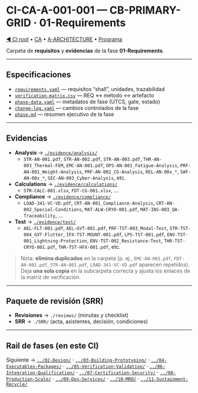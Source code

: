 # CI-CA-A-001-001 — CB-PRIMARY-GRID · 01-Requirements

[◀︎ CI root](../) • [CA](../../) • [A-ARCHITECTURE](../../../) • [Programa](../../../../)

Carpeta de **requisitos** y **evidencias** de la fase **01-Requirements**.

---

## Especificaciones
- [`requirements.yaml`](./requirements.yaml) — requisitos “shall”, unidades, trazabilidad
- [`verification-matrix.csv`](./verification-matrix.csv) — REQ ↔ método ↔ artefacto
- [`phase-data.yaml`](./phase-data.yaml) — metadatos de fase (UTCS, gate, estado)
- [`change-log.yaml`](./change-log.yaml) — cambios controlados de la fase
- [`phase.md`](./phase.md) — resumen ejecutivo de la fase

---

## Evidencias
- **Analysis** → [`./evidence/analysis/`](./evidence/analysis/)
  - `STR-AN-001.pdf`, `STR-AN-002.pdf`, `STR-AN-003.pdf`, `THR-AN-003_Thermal-FEM`, `EMC-AN-001.pdf`, `OPS-AN-001_Fatigue-Analysis`, `PRF-AN-001_Weight-Analysis`, `PRF-AN-002_CG-Analysis`, `REL-AN-00x_*`, `SAF-AN-00x_*`, `SEC-AN-003_Cyber-Analysis`, etc.
- **Calculations** → [`./evidence/calculations/`](./evidence/calculations/)
  - `STR-CALC-001.xlsx`, `FDT-CG-001.xlsx`, …
- **Compliance** → [`./evidence/compliance/`](./evidence/compliance/)
  - `LOAD-341-VC-VD.pdf`, `CRT-AN-001_Compliance-Analysis`, `CRT-AN-002_Special-Conditions`, `MAT-ALW-CRYO-001.pdf`, `MAT-INS-003_QA-Traceability`, …
- **Test** → [`./evidence/test/`](./evidence/test/)
  - `AEL-FLT-001.pdf`, `AEL-GVT-001.pdf`, `PRF-TST-003_Modal-Test`, `STR-TST-004_GVT-Flutter`, `IFX-TST-MOUNT-001.pdf`, `LPS-TST-001.pdf`, `ENV-TST-001_Lightning-Protection`, `ENV-TST-002_Resistance-Test`, `THR-TST-CRYO-001.pdf`, `THR-TST-HFX-001.pdf`, etc.

> Nota: **elimina duplicados** en la carpeta (p. ej., `EMC-AN-001.pdf`, `FDT-AN-001.pdf`, `STR-AN-001.pdf`, `LOAD-341-VC-VD.pdf` aparecen repetidos). Deja **una sola copia** en la subcarpeta correcta y ajusta los enlaces de la matriz de verificación.

---

## Paquete de revisión (SRR)
- **Revisiones** → `./reviews/` (minutas y checklist)
- **SRR** → `./SRR/` (acta, asistentes, decisión, condiciones)

---

## Rail de fases (en este CI)
Siguiente → [`../02-Design/`](../02-Design/) · [`../03-Building-Prototyping/`](../03-Building-Prototyping/) · [`../04-Executables-Packages/`](../04-Executables-Packages/) · [`../05-Verification-Validation/`](../05-Verification-Validation/) · [`../06-Integration-Qualification/`](../06-Integration-Qualification/) · [`../07-Certification-Security/`](../07-Certification-Security/) · [`../08-Production-Scale/`](../08-Production-Scale/) · [`../09-Ops-Services/`](../09-Ops-Services/) · [`../10-MRO/`](../10-MRO/) · [`../11-Sustainment-Recycle/`](../11-Sustainment-Recycle/)

